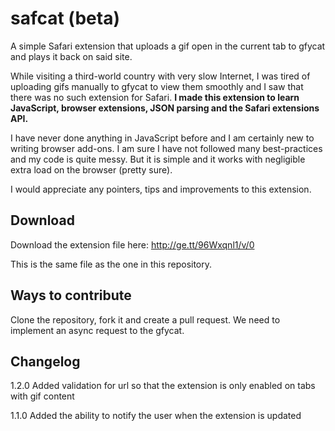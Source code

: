 safcat (beta)
=============
A simple Safari extension that uploads a gif open in the current tab to gfycat and plays it back on said site.

While visiting a third-world country with very slow Internet, I was tired of uploading gifs manually to gfycat to view them smoothly and I saw that there was no such extension for Safari. **I made this extension to learn JavaScript, browser extensions, JSON parsing and the Safari extensions API.**

I have never done anything in JavaScript before and I am certainly new to writing browser add-ons. I am sure I have not followed many best-practices and my code is quite messy. But it is simple and it works with negligible extra load on the browser (pretty sure).

I would appreciate any pointers, tips and improvements to this extension.

Download
--------
Download the extension file here: http://ge.tt/96Wxqnl1/v/0

This is the same file as the one in this repository.

Ways to contribute
------------------
Clone the repository, fork it and create a pull request.
We need to implement an async request to the gfycat.

Changelog
------------------
1.2.0
Added validation for url so that the extension is only enabled on tabs with gif content

1.1.0
Added the ability to notify the user when the extension is updated
